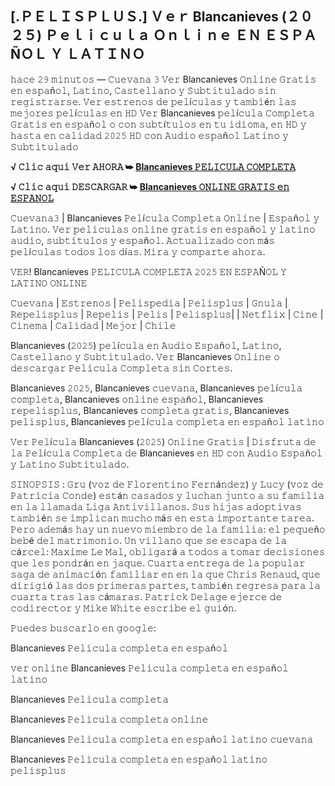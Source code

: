 ## [.ＰＥＬＩＳＰＬＵＳ.] Ｖｅｒ Blancanieves (２０２５) Ｐｅｌｉｃｕｌａ Ｏｎｌｉｎｅ ＥＮ ＥＳＰＡÑＯＬ Ｙ ＬＡＴＩＮＯ

𝚑𝚊𝚌𝚎 𝟸𝟿 𝚖𝚒𝚗𝚞𝚝𝚘𝚜 — 𝙲𝚞𝚎𝚟𝚊𝚗𝚊 𝟹 𝚅𝚎𝚛 Blancanieves 𝙾𝚗𝚕𝚒𝚗𝚎 𝙶𝚛𝚊𝚝𝚒𝚜 𝚎𝚗 𝚎𝚜𝚙𝚊ñ𝚘𝚕, 𝙻𝚊𝚝𝚒𝚗𝚘, 𝙲𝚊𝚜𝚝𝚎𝚕𝚕𝚊𝚗𝚘 𝚢 𝚂𝚞𝚋𝚝𝚒𝚝𝚞𝚕𝚊𝚍𝚘 𝚜𝚒𝚗 𝚛𝚎𝚐𝚒𝚜𝚝𝚛𝚊𝚛𝚜𝚎. 𝚅𝚎𝚛 𝚎𝚜𝚝𝚛𝚎𝚗𝚘𝚜 𝚍𝚎 𝚙𝚎𝚕í𝚌𝚞𝚕𝚊𝚜 𝚢 𝚝𝚊𝚖𝚋𝚒é𝚗 𝚕𝚊𝚜 𝚖𝚎𝚓𝚘𝚛𝚎𝚜 𝚙𝚎𝚕í𝚌𝚞𝚕𝚊𝚜 𝚎𝚗 𝙷𝙳 𝚅𝚎𝚛 Blancanieves 𝚙𝚎𝚕í𝚌𝚞𝚕𝚊 𝙲𝚘𝚖𝚙𝚕𝚎𝚝𝚊 𝙶𝚛𝚊𝚝𝚒𝚜 𝚎𝚗 𝚎𝚜𝚙𝚊ñ𝚘𝚕 𝚘 𝚌𝚘𝚗 𝚜𝚞𝚋𝚝í𝚝𝚞𝚕𝚘𝚜 𝚎𝚗 𝚝𝚞 𝚒𝚍𝚒𝚘𝚖𝚊, 𝚎𝚗 𝙷𝙳 𝚢 𝚑𝚊𝚜𝚝𝚊 𝚎𝚗 𝚌𝚊𝚕𝚒𝚍𝚊𝚍 𝟸𝟶𝟸𝟻 𝙷𝙳 𝚌𝚘𝚗 𝙰𝚞𝚍𝚒𝚘 𝚎𝚜𝚙𝚊ñ𝚘𝚕 𝙻𝚊𝚝𝚒𝚗𝚘 𝚢 𝚂𝚞𝚋𝚝𝚒𝚝𝚞𝚕𝚊𝚍𝚘

**√ 𝙲𝚕𝚒𝚌 𝚊𝚚𝚞𝚒 𝚅𝚎𝚛 𝙰𝙷𝙾𝚁𝙰 ➥ [Blancanieves 𝙿𝙴𝙻𝙸𝙲𝚄𝙻𝙰 𝙲𝙾𝙼𝙿𝙻𝙴𝚃𝙰](https://tinyurl.com/yamandhd)**

**√ 𝙲𝚕𝚒𝚌 𝚊𝚚𝚞𝚒 𝙳𝙴𝚂𝙲𝙰𝚁𝙶𝙰𝚁 ➥ [Blancanieves 𝙾𝙽𝙻𝙸𝙽𝙴 𝙶𝚁𝙰𝚃𝙸𝚂 𝚎𝚗 𝙴𝚂𝙿𝙰𝙽𝙾𝙻](https://tinyurl.com/yamandhd)**

𝙲𝚞𝚎𝚟𝚊𝚗𝚊𝟹 | Blancanieves 𝙿𝚎𝚕í𝚌𝚞𝚕𝚊 𝙲𝚘𝚖𝚙𝚕𝚎𝚝𝚊 𝙾𝚗𝚕𝚒𝚗𝚎 | 𝙴𝚜𝚙𝚊ñ𝚘𝚕 𝚢 𝙻𝚊𝚝𝚒𝚗𝚘. 𝚅𝚎𝚛 𝚙𝚎𝚕𝚒𝚌𝚞𝚕𝚊𝚜 𝚘𝚗𝚕𝚒𝚗𝚎 𝚐𝚛𝚊𝚝𝚒𝚜 𝚎𝚗 𝚎𝚜𝚙𝚊ñ𝚘𝚕 𝚢 𝚕𝚊𝚝𝚒𝚗𝚘 𝚊𝚞𝚍𝚒𝚘, 𝚜𝚞𝚋𝚝𝚒𝚝𝚞𝚕𝚘𝚜 𝚢 𝚎𝚜𝚙𝚊ñ𝚘𝚕. 𝙰𝚌𝚝𝚞𝚊𝚕𝚒𝚣𝚊𝚍𝚘 𝚌𝚘𝚗 𝚖á𝚜 𝚙𝚎𝚕í𝚌𝚞𝚕𝚊𝚜 𝚝𝚘𝚍𝚘𝚜 𝚕𝚘𝚜 𝚍í𝚊𝚜. 𝙼𝚒𝚛𝚊 𝚢 𝚌𝚘𝚖𝚙𝚊𝚛𝚝𝚎 𝚊𝚑𝚘𝚛𝚊.

𝚅𝙴𝚁! Blancanieves 𝙿𝙴𝙻𝙸𝙲𝚄𝙻𝙰 𝙲𝙾𝙼𝙿𝙻𝙴𝚃𝙰 𝟸𝟶𝟸𝟻 𝙴𝙽 𝙴𝚂𝙿𝙰Ñ𝙾𝙻 𝚈 𝙻𝙰𝚃𝙸𝙽𝙾 𝙾𝙽𝙻𝙸𝙽𝙴

𝙲𝚞𝚎𝚟𝚊𝚗𝚊 | 𝙴𝚜𝚝𝚛𝚎𝚗𝚘𝚜 | 𝙿𝚎𝚕𝚒𝚜𝚙𝚎𝚍𝚒𝚊 | 𝙿𝚎𝚕𝚒𝚜𝚙𝚕𝚞𝚜 | 𝙶𝚗𝚞𝚕𝚊 | 𝚁𝚎𝚙𝚎𝚕𝚒𝚜𝚙𝚕𝚞𝚜 | 𝚁𝚎𝚙𝚎𝚕𝚒𝚜 | 𝙿𝚎𝚕𝚒𝚜 | 𝙿𝚎𝚕𝚒𝚜𝚙𝚕𝚞𝚜| | 𝙽𝚎𝚝𝚏𝚕𝚒𝚡 | 𝙲𝚒𝚗𝚎 | 𝙲𝚒𝚗𝚎𝚖𝚊 | 𝙲𝚊𝚕𝚒𝚍𝚊𝚍 | 𝙼𝚎𝚓𝚘𝚛 | 𝙲𝚑𝚒𝚕𝚎

Blancanieves (𝟸𝟶𝟸𝟻) 𝚙𝚎𝚕í𝚌𝚞𝚕𝚊 𝚎𝚗 𝙰𝚞𝚍𝚒𝚘 𝙴𝚜𝚙𝚊ñ𝚘𝚕, 𝙻𝚊𝚝𝚒𝚗𝚘, 𝙲𝚊𝚜𝚝𝚎𝚕𝚕𝚊𝚗𝚘 𝚢 𝚂𝚞𝚋𝚝𝚒𝚝𝚞𝚕𝚊𝚍𝚘. 𝚅𝚎𝚛 Blancanieves 𝙾𝚗𝚕𝚒𝚗𝚎 𝚘 𝚍𝚎𝚜𝚌𝚊𝚛𝚐𝚊𝚛 𝙿𝚎𝚕𝚒𝚌𝚞𝚕𝚊 𝙲𝚘𝚖𝚙𝚕𝚎𝚝𝚊 𝚜𝚒𝚗 𝙲𝚘𝚛𝚝𝚎𝚜.

Blancanieves 𝟸𝟶𝟸𝟻, Blancanieves 𝚌𝚞𝚎𝚟𝚊𝚗𝚊, Blancanieves 𝚙𝚎𝚕í𝚌𝚞𝚕𝚊 𝚌𝚘𝚖𝚙𝚕𝚎𝚝𝚊, Blancanieves 𝚘𝚗𝚕𝚒𝚗𝚎 𝚎𝚜𝚙𝚊ñ𝚘𝚕, Blancanieves 𝚛𝚎𝚙𝚎𝚕𝚒𝚜𝚙𝚕𝚞𝚜, Blancanieves 𝚌𝚘𝚖𝚙𝚕𝚎𝚝𝚊 𝚐𝚛𝚊𝚝𝚒𝚜, Blancanieves 𝚙𝚎𝚕𝚒𝚜𝚙𝚕𝚞𝚜, Blancanieves 𝚙𝚎𝚕í𝚌𝚞𝚕𝚊 𝚌𝚘𝚖𝚙𝚕𝚎𝚝𝚊 𝚎𝚗 𝚎𝚜𝚙𝚊ñ𝚘𝚕 𝚕𝚊𝚝𝚒𝚗𝚘

𝚅𝚎𝚛 𝙿𝚎𝚕í𝚌𝚞𝚕𝚊 Blancanieves (𝟸𝟶𝟸𝟻) 𝙾𝚗𝚕𝚒𝚗𝚎 𝙶𝚛𝚊𝚝𝚒𝚜 | 𝙳𝚒𝚜𝚏𝚛𝚞𝚝𝚊 𝚍𝚎 𝚕𝚊 𝙿𝚎𝚕í𝚌𝚞𝚕𝚊 𝙲𝚘𝚖𝚙𝚕𝚎𝚝𝚊 𝚍𝚎 Blancanieves 𝚎𝚗 𝙷𝙳 𝚌𝚘𝚗 𝙰𝚞𝚍𝚒𝚘 𝙴𝚜𝚙𝚊ñ𝚘𝚕 𝚢 𝙻𝚊𝚝𝚒𝚗𝚘 𝚂𝚞𝚋𝚝𝚒𝚝𝚞𝚕𝚊𝚍𝚘.

𝚂𝙸𝙽𝙾𝙿𝚂𝙸𝚂 : 𝙶𝚛𝚞 (𝚟𝚘𝚣 𝚍𝚎 𝙵𝚕𝚘𝚛𝚎𝚗𝚝𝚒𝚗𝚘 𝙵𝚎𝚛𝚗á𝚗𝚍𝚎𝚣) 𝚢 𝙻𝚞𝚌𝚢 (𝚟𝚘𝚣 𝚍𝚎 𝙿𝚊𝚝𝚛𝚒𝚌𝚒𝚊 𝙲𝚘𝚗𝚍𝚎) 𝚎𝚜𝚝á𝚗 𝚌𝚊𝚜𝚊𝚍𝚘𝚜 𝚢 𝚕𝚞𝚌𝚑𝚊𝚗 𝚓𝚞𝚗𝚝𝚘 𝚊 𝚜𝚞 𝚏𝚊𝚖𝚒𝚕𝚒𝚊 𝚎𝚗 𝚕𝚊 𝚕𝚕𝚊𝚖𝚊𝚍𝚊 𝙻𝚒𝚐𝚊 𝙰𝚗𝚝𝚒𝚟𝚒𝚕𝚕𝚊𝚗𝚘𝚜. 𝚂𝚞𝚜 𝚑𝚒𝚓𝚊𝚜 𝚊𝚍𝚘𝚙𝚝𝚒𝚟𝚊𝚜 𝚝𝚊𝚖𝚋𝚒é𝚗 𝚜𝚎 𝚒𝚖𝚙𝚕𝚒𝚌𝚊𝚗 𝚖𝚞𝚌𝚑𝚘 𝚖á𝚜 𝚎𝚗 𝚎𝚜𝚝𝚊 𝚒𝚖𝚙𝚘𝚛𝚝𝚊𝚗𝚝𝚎 𝚝𝚊𝚛𝚎𝚊. 𝙿𝚎𝚛𝚘 𝚊𝚍𝚎𝚖á𝚜 𝚑𝚊𝚢 𝚞𝚗 𝚗𝚞𝚎𝚟𝚘 𝚖𝚒𝚎𝚖𝚋𝚛𝚘 𝚍𝚎 𝚕𝚊 𝚏𝚊𝚖𝚒𝚕𝚒𝚊: 𝚎𝚕 𝚙𝚎𝚚𝚞𝚎ñ𝚘 𝚋𝚎𝚋é 𝚍𝚎𝚕 𝚖𝚊𝚝𝚛𝚒𝚖𝚘𝚗𝚒𝚘. 𝚄𝚗 𝚟𝚒𝚕𝚕𝚊𝚗𝚘 𝚚𝚞𝚎 𝚜𝚎 𝚎𝚜𝚌𝚊𝚙𝚊 𝚍𝚎 𝚕𝚊 𝚌á𝚛𝚌𝚎𝚕: 𝙼𝚊𝚡𝚒𝚖𝚎 𝙻𝚎 𝙼𝚊𝚕, 𝚘𝚋𝚕𝚒𝚐𝚊𝚛á 𝚊 𝚝𝚘𝚍𝚘𝚜 𝚊 𝚝𝚘𝚖𝚊𝚛 𝚍𝚎𝚌𝚒𝚜𝚒𝚘𝚗𝚎𝚜 𝚚𝚞𝚎 𝚕𝚎𝚜 𝚙𝚘𝚗𝚍𝚛á𝚗 𝚎𝚗 𝚓𝚊𝚚𝚞𝚎. 𝙲𝚞𝚊𝚛𝚝𝚊 𝚎𝚗𝚝𝚛𝚎𝚐𝚊 𝚍𝚎 𝚕𝚊 𝚙𝚘𝚙𝚞𝚕𝚊𝚛 𝚜𝚊𝚐𝚊 𝚍𝚎 𝚊𝚗𝚒𝚖𝚊𝚌𝚒ó𝚗 𝚏𝚊𝚖𝚒𝚕𝚒𝚊𝚛 𝚎𝚗 𝚎𝚗 𝚕𝚊 𝚚𝚞𝚎 𝙲𝚑𝚛𝚒𝚜 𝚁𝚎𝚗𝚊𝚞𝚍, 𝚚𝚞𝚎 𝚍𝚒𝚛𝚒𝚐𝚒ó 𝚕𝚊𝚜 𝚍𝚘𝚜 𝚙𝚛𝚒𝚖𝚎𝚛𝚊𝚜 𝚙𝚊𝚛𝚝𝚎𝚜, 𝚝𝚊𝚖𝚋𝚒é𝚗 𝚛𝚎𝚐𝚛𝚎𝚜𝚊 𝚙𝚊𝚛𝚊 𝚕𝚊 𝚌𝚞𝚊𝚛𝚝𝚊 𝚝𝚛𝚊𝚜 𝚕𝚊𝚜 𝚌á𝚖𝚊𝚛𝚊𝚜. 𝙿𝚊𝚝𝚛𝚒𝚌𝚔 𝙳𝚎𝚕𝚊𝚐𝚎 𝚎𝚓𝚎𝚛𝚌𝚎 𝚍𝚎 𝚌𝚘𝚍𝚒𝚛𝚎𝚌𝚝𝚘𝚛 𝚢 𝙼𝚒𝚔𝚎 𝚆𝚑𝚒𝚝𝚎 𝚎𝚜𝚌𝚛𝚒𝚋𝚎 𝚎𝚕 𝚐𝚞𝚒ó𝚗.

𝙿𝚞𝚎𝚍𝚎𝚜 𝚋𝚞𝚜𝚌𝚊𝚛𝚕𝚘 𝚎𝚗 𝚐𝚘𝚘𝚐𝚕𝚎:

Blancanieves 𝙿𝚎𝚕𝚒𝚌𝚞𝚕𝚊 𝚌𝚘𝚖𝚙𝚕𝚎𝚝𝚊 𝚎𝚗 𝚎𝚜𝚙𝚊ñ𝚘𝚕

𝚟𝚎𝚛 𝚘𝚗𝚕𝚒𝚗𝚎 Blancanieves 𝙿𝚎𝚕𝚒𝚌𝚞𝚕𝚊 𝚌𝚘𝚖𝚙𝚕𝚎𝚝𝚊 𝚎𝚗 𝚎𝚜𝚙𝚊ñ𝚘𝚕 𝚕𝚊𝚝𝚒𝚗𝚘

Blancanieves 𝙿𝚎𝚕𝚒𝚌𝚞𝚕𝚊 𝚌𝚘𝚖𝚙𝚕𝚎𝚝𝚊

Blancanieves 𝙿𝚎𝚕𝚒𝚌𝚞𝚕𝚊 𝚌𝚘𝚖𝚙𝚕𝚎𝚝𝚊 𝚘𝚗𝚕𝚒𝚗𝚎

Blancanieves 𝙿𝚎𝚕𝚒𝚌𝚞𝚕𝚊 𝚌𝚘𝚖𝚙𝚕𝚎𝚝𝚊 𝚎𝚗 𝚎𝚜𝚙𝚊ñ𝚘𝚕 𝚕𝚊𝚝𝚒𝚗𝚘 𝚌𝚞𝚎𝚟𝚊𝚗𝚊

Blancanieves 𝙿𝚎𝚕𝚒𝚌𝚞𝚕𝚊 𝚌𝚘𝚖𝚙𝚕𝚎𝚝𝚊 𝚎𝚗 𝚎𝚜𝚙𝚊ñ𝚘𝚕 𝚕𝚊𝚝𝚒𝚗𝚘 𝚙𝚎𝚕𝚒𝚜𝚙𝚕𝚞𝚜

